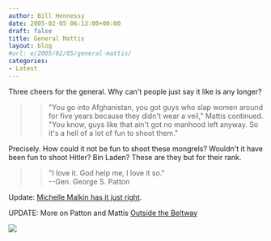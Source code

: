 ```yaml
---
author: Bill Hennessy
date: 2005-02-05 06:13:00+00:00
draft: false
title: General Mattis
layout: blog
#url: e/2005/02/05/general-mattis/
categories:
- Latest
---
```


Three cheers for the general. Why can't people just say it like is any longer?




> 

> 
> > 

>> 
>> "You go into Afghanistan, you got guys who slap women around for
five years because they didn't wear a veil," Mattis continued. "You
know, guys like that ain't got no manhood left anyway. So it's a hell
of a lot of fun to shoot them." 
>> 
>> 
> 
> 




Precisely. How could it not be fun to shoot these
mongrels? Wouldn't it have been fun to shoot Hitler? Bin
Laden? These are they but for their rank.




> 

> 
> > 

>> 
>> "I love it. God help me, I love it so."  
--Gen.
George S. Patton
>> 
>> 

>> 
>> 
> 
> 




Update: [Michelle Malkin has it just right](https://michellemalkin.com/archives/001435.htm).  






UPDATE: More on Patton and Mattis [Outside the Beltway](https://www.outsidethebeltway.com/archives/9150)  



![](https://blog.billhennessy.com/aggbug.aspx?PostID=998)

